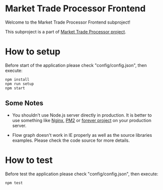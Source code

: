 # Market Trade Processor Frontend

Welcome to the Market Trade Processor Frontend subproject!

This subproject is a part of [Market Trade Processor project](https://github.com/abguy/trade-processor).

# How to setup

Before start of the application please check "config/config.json", then execute:

    npm install
    npm run setup
    npm start

## Some Notes

* You shouldn't use Node.js server directly in production. It is better to use something like [Nginx](http://nginx.org/), [PM2](https://github.com/Unitech/pm2) or [forever project](https://github.com/foreverjs/forever) on your production server.

* Flow graph doesn't work in IE properly as well as the source libraries examples. Please check the code source for more details.

# How to test

Before test the application please check "config/config.json", then execute:

    npm test
